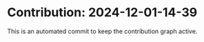 # Contribution: 2024-12-01-14-39
This is an automated commit to keep the contribution graph active.
